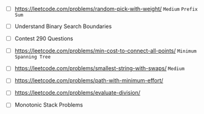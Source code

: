 - [ ] https://leetcode.com/problems/random-pick-with-weight/  ```Medium``` ```Prefix Sum```

- [ ] Understand Binary Search Boundaries

- [ ] Contest 290 Questions 

- [ ] https://leetcode.com/problems/min-cost-to-connect-all-points/  ```Minimum Spanning Tree```

- [ ] https://leetcode.com/problems/smallest-string-with-swaps/  ```Medium```

- [ ] https://leetcode.com/problems/path-with-minimum-effort/

- [ ] https://leetcode.com/problems/evaluate-division/

- [ ] Monotonic Stack Problems

